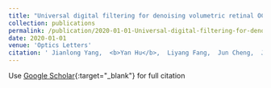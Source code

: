 ```yaml
---
title: "Universal digital filtering for denoising volumetric retinal OCT and OCT angiography in 3D shearlet domain"
collection: publications
permalink: /publication/2020-01-01-Universal-digital-filtering-for-denoising-volumetric-retinal-OCT-and-OCT-angiography-in-3D-shearlet-domain
date: 2020-01-01
venue: 'Optics Letters'
citation: ' Jianlong Yang,  <b>Yan Hu</b>,  Liyang Fang,  Jun Cheng,  Jiang Liu, &quot;Universal digital filtering for denoising volumetric retinal OCT and OCT angiography in 3D shearlet domain.&quot; Optics Letters, 2020.'
---
```

Use [Google Scholar](https://scholar.google.com/scholar?q=Universal+digital+filtering+for+denoising+volumetric+retinal+OCT+and+OCT+angiography+in+3D+shearlet+domain){:target="_blank"} for full citation